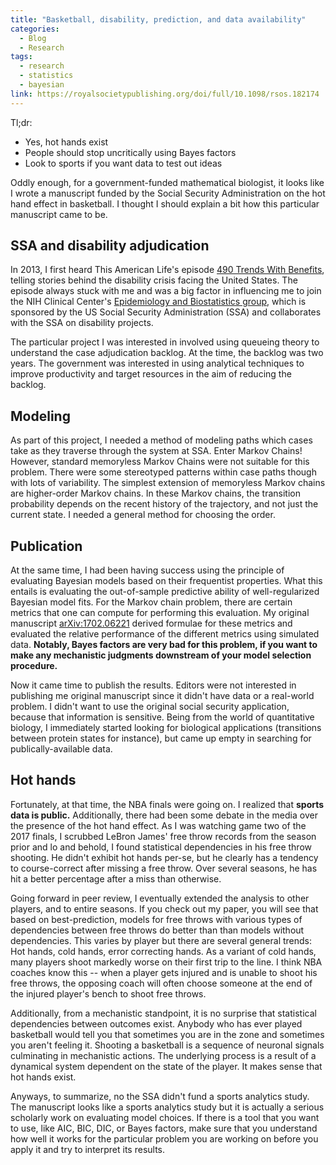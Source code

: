 ```yaml
---
title: "Basketball, disability, prediction, and data availability"
categories:
  - Blog
  - Research
tags:
  - research
  - statistics
  - bayesian
link: https://royalsocietypublishing.org/doi/full/10.1098/rsos.182174
---
```


Tl;dr: 
* Yes, hot hands exist
* People should stop uncritically using Bayes factors
* Look to sports if you want data to test out ideas

Oddly enough, for a government-funded mathematical biologist, it looks like I wrote a manuscript funded by the Social Security Administration on the hot hand effect in basketball. I thought I should explain a bit how this particular manuscript came to be.

## SSA and disability adjudication

In 2013, I first heard This American Life's episode [490 Trends With Benefits](https://www.thisamericanlife.org/490/trends-with-benefits), telling stories behind the disability crisis facing the United States. The episode always stuck with me and was a big factor in influencing me to join the NIH Clinical Center's [Epidemiology and Biostatistics group](https://clinicalcenter.nih.gov/rmd/eb/ebstaff.html), which is sponsored by the US Social Security Administration (SSA) and collaborates with the SSA on disability projects.

The particular project I was interested in involved using queueing theory to understand the case adjudication backlog. At the time, the backlog was two years. The government was interested in using analytical techniques to improve productivity and target resources in the aim of reducing the backlog.

## Modeling

As part of this project, I needed a method of modeling paths which cases take as they traverse through the system at SSA. Enter Markov Chains! However, standard memoryless Markov Chains were not suitable for this problem. There were some stereotyped patterns within case paths though with lots of variability. The simplest extension of memoryless Markov chains are higher-order Markov chains. In these Markov chains, the transition probability depends on the recent history of the trajectory, and not just the current state. I needed a general method for choosing the order.

## Publication

At the same time, I had been having success using the principle of evaluating Bayesian models based on their frequentist properties. What this entails is evaluating the out-of-sample predictive ability of well-regularized Bayesian model fits. For the Markov chain problem, there are certain metrics that one can compute for performing this evaluation. My original manuscript [arXiv:1702.06221](https://arxiv.org/abs/1702.06221) derived formulae for these metrics and evaluated the relative performance of the different metrics using simulated data.
**Notably, Bayes factors are very bad for this problem, if you want to make any mechanistic judgments downstream of your model selection procedure.**

Now it came time to publish the results. Editors were not interested in publishing me original manuscript since it didn't have data or a real-world problem. I didn't want to use the original social security application, because that information is sensitive. Being from the world of quantitative biology, I immediately started looking for biological applications (transitions between protein states for instance), but came up empty in searching for publically-available data.

## Hot hands

Fortunately, at that time, the NBA finals were going on. I realized that **sports data is public.** Additionally, there had been some debate in the media over the presence of the hot hand effect. As I was watching game two of the 2017 finals, I scrubbed LeBron James' free throw records from the season prior and lo and behold, I found statistical dependencies in his free throw shooting. He didn't exhibit hot hands per-se, but he clearly has a tendency to course-correct after missing a free throw. Over several seasons, he has hit a better percentage after a miss than otherwise.

Going forward in peer review, I eventually extended the analysis to other players, and to entire seasons. If you check out my paper, you will see that based on best-prediction, models for free throws with various types of dependencies between free throws do better than than models without dependencies. This varies by player but there are several general trends: Hot hands, cold hands, error correcting hands. As a variant of cold hands, many players shoot markedly worse on their first trip to the line. I think NBA coaches know this -- when a player gets injured and is unable to shoot his free throws, the opposing coach will often choose someone at the end of the injured player's bench to shoot free throws.

Additionally, from a mechanistic standpoint, it is no surprise that statistical dependencies between outcomes exist. Anybody who has ever played basketball would tell you that sometimes you are in the zone and sometimes you aren't feeling it. Shooting a basketball is a sequence of neuronal signals culminating in mechanistic actions. The underlying process is a result of a dynamical system dependent on the state of the player. It makes sense that hot hands exist.

Anyways, to summarize, no the SSA didn't fund a sports analytics study. The manuscript looks like a sports analytics study but it is actually a serious scholarly work on evaluating model choices. If there is a tool that you want to use, like AIC, BIC, DIC, or Bayes factors, make sure that you understand how well it works for the particular problem you are working on before you apply it and try to interpret its results.